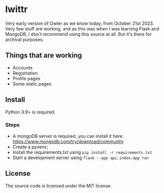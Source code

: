 # lwittr

Very early version of Owler as we know today, from October 21st 2023. Very few stuff are working, and as this was when I was learning Flask and MongoDB, I don't recommend using this source at all. But it's there for archival purposes.

## Things that are working
- Accounts
- Registration
- Profile pages
- Some static pages

## Install
Python 3.9> is required.

### Steps
- A mongoDB server is required, you can install it here: https://www.mongodb.com/try/download/community
- Create a pyvenv;
- Install the requirements.txt using `pip install -r requirements.txt`
- Start a development server using `flask --app api.index:app run`

## License
The source code is licensed under the MIT license.